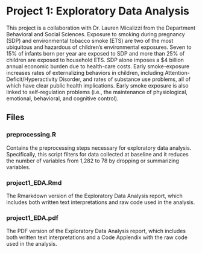 # Project 1: Exploratory Data Analysis

This project is a collaboration with Dr. Lauren Micalizzi from the Department Behavioral and Social Sciences. Exposure to smoking during pregnancy (SDP) and environmental tobacco smoke (ETS) are two of the most ubiquitous and hazardous of children’s environmental exposures. Seven to 15% of infants born per year are exposed to SDP and more than 25% of children are exposed to household ETS. SDP alone imposes a $4 billion annual economic burden due to health-care costs. Early smoke-exposure increases rates of externalizing behaviors in children, including Attention-Deficit/Hyperactivity Disorder, and rates of substance use problems, all of which have clear public health implications. Early smoke exposure is also linked to self-regulation problems (i.e., the maintenance of physiological, emotional, behavioral, and cognitive control).

## Files

### preprocessing.R
Contains the preprocessing steps necessary for exploratory data analysis. Specifically, this script filters for data collected at baseline and it reduces the number of variables from 1,282 to 78 by dropping or summarizing variables. 

### project1_EDA.Rmd
The Rmarkdown version of the Exploratory Data Analysis report, which includes both written text interpretations and raw code used in the analysis. 

### project1_EDA.pdf
The PDF version of the Exploratory Data Analysis report, which includes both written text interpretations and a Code Applendix with the raw code used in the analysis. 
